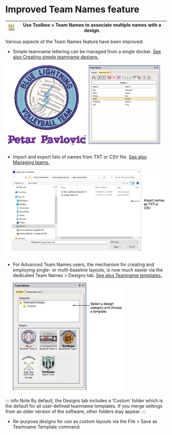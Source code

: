 # Improved Team Names feature

| ![TeamNames.png](assets/TeamNames.png) | Use Toolbox > Team Names to associate multiple names with a design. |
| -------------------------------------- | ------------------------------------------------------------------- |

Various aspects of the Team Names feature have been improved:

- Simple teamname lettering can be managed from a single docker. [See also Creating simple teamname designs.](../../Lettering/lettering_names/Creating_simple_teamname_designs)

![SimpleTeamnameSample.png](assets/SimpleTeamnameSample.png)

- Import and export lists of names from TXT or CSV file. [See also Managing teams.](../../Lettering/lettering_names/Managing_teams)

![ImportTeamMembers.png](assets/ImportTeamMembers.png)

- For Advanced Team Names users, the mechanism for creating and employing single- or multi-baseline layouts, is now much easier via the dedicated Team Names > Designs tab. [See also Teamname templates.](../../Lettering/lettering_names/Teamname_templates)

![TeamNamesDesigns.png](assets/TeamNamesDesigns.png)

::: info Note
By default, the Designs tab includes a ‘Custom’ folder which is the default for all user-defined teamname templates. If you merge settings from an older version of the software, other folders may appear.
:::

- Re-purpose designs for use as custom layouts via the File > Save as Teamname Template command.
